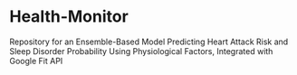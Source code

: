 # Health-Monitor
Repository for an Ensemble-Based Model Predicting Heart Attack Risk and Sleep Disorder Probability Using Physiological Factors, Integrated with Google Fit API
